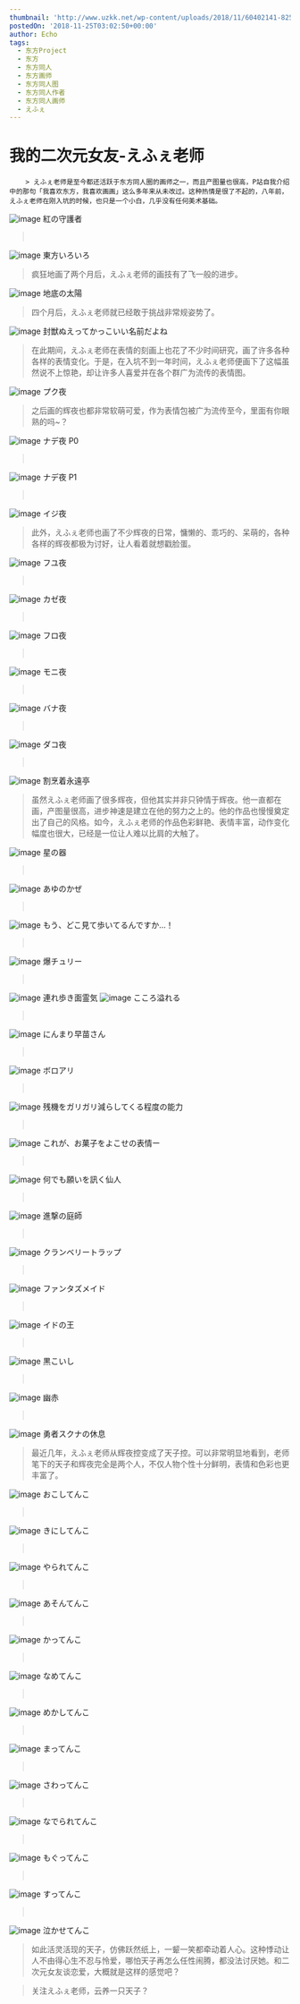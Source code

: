 ```yaml
---
thumbnail: 'http://www.uzkk.net/wp-content/uploads/2018/11/60402141-825x510.png'
postedOn: '2018-11-25T03:02:50+00:00'
author: Echo
tags:
  - 东方Project
  - 东方
  - 东方同人
  - 东方画师
  - 东方同人图
  - 东方同人作者
  - 东方同人画师
  - えふぇ
---
```


# 我的二次元女友-えふぇ老师

		> えふぇ老师是至今都还活跃于东方同人圈的画师之一，而且产图量也很高，P站自我介绍中的那句「我喜欢东方，我喜欢画画」这么多年来从未改过。这种热情是很了不起的，八年前，えふぇ老师在刚入坑的时候，也只是一个小白，几乎没有任何美术基础。

> 

![image](http://www.uzkk.net/wp-content/uploads/2018/11/8624397_p0.jpg)
紅の守護者
>  

![image](http://www.uzkk.net/wp-content/uploads/2018/11/10215970_p0.jpg)
東方いろいろ
> 疯狂地画了两个月后，えふぇ老师的画技有了飞一般的进步。

![image](http://www.uzkk.net/wp-content/uploads/2018/11/11587054_p0.jpg)
地底の太陽
> 四个月后，えふぇ老师就已经敢于挑战非常规姿势了。

![image](http://www.uzkk.net/wp-content/uploads/2018/11/12723284_p0.jpg)
封獣ぬえってかっこいい名前だよね
> 在此期间，えふぇ老师在表情的刻画上也花了不少时间研究，画了许多各种各样的表情变化。于是，在入坑不到一年时间，えふぇ老师便画下了这幅虽然说不上惊艳，却让许多人喜爱并在各个群广为流传的表情图。

![image](http://www.uzkk.net/wp-content/uploads/2018/11/15848826_p0.png)
プク夜
> 之后画的辉夜也都非常软萌可爱，作为表情包被广为流传至今，里面有你眼熟的吗~？

![image](http://www.uzkk.net/wp-content/uploads/2018/11/18354028_p0.jpg)
ナデ夜 P0
>  

![image](http://www.uzkk.net/wp-content/uploads/2018/11/18354028_p1.jpg)
ナデ夜 P1
>  

![image](http://www.uzkk.net/wp-content/uploads/2018/11/18662813_p0.jpg)
イジ夜
> 此外，えふぇ老师也画了不少辉夜的日常，慵懒的、乖巧的、呆萌的，各种各样的辉夜都极为讨好，让人看着就想戳脸蛋。

![image](http://www.uzkk.net/wp-content/uploads/2018/11/48189635_p0-1.jpg)
フユ夜
>  

![image](http://www.uzkk.net/wp-content/uploads/2018/11/18522191_p0.jpg)
カゼ夜
>  

![image](http://www.uzkk.net/wp-content/uploads/2018/11/26261566_p0.jpg)
フロ夜
>  

![image](http://www.uzkk.net/wp-content/uploads/2018/11/27599079_p0.jpg)
モニ夜
>  

![image](http://www.uzkk.net/wp-content/uploads/2018/11/37655892_p0.jpg)
バナ夜
>  

![image](http://www.uzkk.net/wp-content/uploads/2018/11/52053527_p0.png)
ダコ夜
>  

![image](http://www.uzkk.net/wp-content/uploads/2018/11/50237792_p0-1.jpg)
割烹着永遠亭
> 虽然えふぇ老师画了很多辉夜，但他其实并非只钟情于辉夜。他一直都在画，产图量很高，进步神速是建立在他的努力之上的。他的作品也慢慢奠定出了自己的风格。如今，えふぇ老师的作品色彩鲜艳、表情丰富，动作变化幅度也很大，已经是一位让人难以比肩的大触了。

![image](http://www.uzkk.net/wp-content/uploads/2018/11/34689497_p0.jpg)
星の器
>  

![image](http://www.uzkk.net/wp-content/uploads/2018/11/34544357_p0.png)
あゆのかぜ
>  

![image](http://www.uzkk.net/wp-content/uploads/2018/11/54889759_p0.png)
もう、どこ見て歩いてるんですか…！
>  

![image](http://www.uzkk.net/wp-content/uploads/2018/11/53895655_p0.png)
爆チュリー
>  

![image](http://www.uzkk.net/wp-content/uploads/2018/11/56475155_p0.jpg)
連れ歩き面霊気
![image](http://www.uzkk.net/wp-content/uploads/2018/11/42323373_p0.jpg)
こころ溢れる
>  

![image](http://www.uzkk.net/wp-content/uploads/2018/11/53369232_p0.png)
にんまり早苗さん
>  

![image](http://www.uzkk.net/wp-content/uploads/2018/11/51479927_p0.png)
ボロアリ
>  

![image](http://www.uzkk.net/wp-content/uploads/2018/11/37945384_p0.png)
残機をガリガリ減らしてくる程度の能力
>  

![image](http://www.uzkk.net/wp-content/uploads/2018/11/46628486_p0.jpg)
これが、お菓子をよこせの表情ー
>  

![image](http://www.uzkk.net/wp-content/uploads/2018/11/51957520_p0.jpg)
何でも願いを訊く仙人
>  

![image](http://www.uzkk.net/wp-content/uploads/2018/11/35713556_p0.jpg)
進撃の庭師
>  

![image](http://www.uzkk.net/wp-content/uploads/2018/11/35357655_p0.jpg)
クランベリートラップ
>  

![image](http://www.uzkk.net/wp-content/uploads/2018/11/42910184_p0.jpg)
ファンタズメイド
>  

![image](http://www.uzkk.net/wp-content/uploads/2018/11/36115229_p0.jpg)
イドの王
>  

![image](http://www.uzkk.net/wp-content/uploads/2018/11/40420714_p0.jpg)
黒こいし
>  

![image](http://www.uzkk.net/wp-content/uploads/2018/11/41622381_p0-1.jpg)
幽赤
>  

![image](http://www.uzkk.net/wp-content/uploads/2018/11/42168521_p0.png)
勇者スクナの休息
> 最近几年，えふぇ老师从辉夜控变成了天子控。可以非常明显地看到，老师笔下的天子和辉夜完全是两个人，不仅人物个性十分鲜明，表情和色彩也更丰富了。

![image](http://www.uzkk.net/wp-content/uploads/2018/11/57130967_p0.jpg)
おこしてんこ
>  

![image](http://www.uzkk.net/wp-content/uploads/2018/11/56705535_p0.jpg)
きにしてんこ
>  

![image](http://www.uzkk.net/wp-content/uploads/2018/11/53573369_p0-1.png)
やられてんこ
>  

![image](http://www.uzkk.net/wp-content/uploads/2018/11/58235014_p0.jpg)
あそんてんこ
>  

![image](http://www.uzkk.net/wp-content/uploads/2018/11/62029651_p0.jpg)
かってんこ
>  

![image](http://www.uzkk.net/wp-content/uploads/2018/11/62718063_p0.jpg)
なめてんこ
>  

![image](http://www.uzkk.net/wp-content/uploads/2018/11/64061746_p0.jpg)
めかしてんこ
>  

![image](http://www.uzkk.net/wp-content/uploads/2018/11/60402141_p0.jpg)
まってんこ
>  

![image](http://www.uzkk.net/wp-content/uploads/2018/11/65649214_p0.jpg)
さわってんこ
>  

![image](http://www.uzkk.net/wp-content/uploads/2018/11/68303583_p0.jpg)
なでられてんこ
>  

![image](http://www.uzkk.net/wp-content/uploads/2018/11/58780775_p0.jpg)
もぐってんこ
>  

![image](http://www.uzkk.net/wp-content/uploads/2018/11/31086571_p0.jpg)
すってんこ
>  

![image](http://www.uzkk.net/wp-content/uploads/2018/11/21521148_p0.jpg)
泣かせてんこ
> 如此活灵活现的天子，仿佛跃然纸上，一颦一笑都牵动着人心。这种悸动让人不由得心生不忍与怜爱，哪怕天子再怎么任性闹腾，都没法讨厌她。和二次元女友谈恋爱，大概就是这样的感觉吧？

> 关注えふぇ老师，云养一只天子？

	